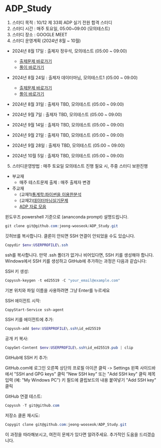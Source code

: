 # ADP_Study

1. 스터디 목적 : 10/12 제 33회 ADP 실기 전원 합격 스터디
2. 스터디 시간 : 매주 토요일, 05:00~09:00 (모의테스트)
3. 스터디 장소 : GOOGLE MEET
4. 스터디 운영계획 (2024년 8월 ~ 10월)
- 2024년 8월 17일 : 출제자 정우석, 모의테스트 (05:00 ~ 09:00)
  - [출제문제 바로가기](https://github.com/jeong-wooseok/ADP_Study/blob/main/source/%EB%AA%A8%EC%9D%98%EA%B3%A0%EC%82%AC/240817_1%ED%9A%8C%EC%B0%A8%EB%AC%B8%EC%A0%9C_%EC%B6%9C%EC%A0%9C%EC%9E%90_%EC%9A%B0%EC%84%9D.ipynb)
  - [풀이 바로가기](https://github.com/jeong-wooseok/ADP_Study/tree/main/source/%EB%AA%A8%EC%9D%98%EA%B3%A0%EC%82%AC/%ED%92%80%EC%9D%B4%EC%A0%95%EB%A6%AC/1%ED%9A%8C%EC%B0%A8%ED%92%80%EC%9D%B4)
- 2024년 8월 24일 : 출제자 데이터마님, 모의테스트1 (05:00 ~ 09:00)
  - [출제문제 바로가기](https://github.com/jeong-wooseok/ADP_Study/blob/main/source/%EB%AA%A8%EC%9D%98%EA%B3%A0%EC%82%AC/240824_2%ED%9A%8C%EC%B0%A8%EB%AC%B8%EC%A0%9C_%EB%AA%A8%EC%9D%98%EA%B3%A0%EC%82%AC1.ipynb)
  - [풀이 바로가기](https://github.com/jeong-wooseok/ADP_Study/tree/main/source/%EB%AA%A8%EC%9D%98%EA%B3%A0%EC%82%AC/%ED%92%80%EC%9D%B4%EC%A0%95%EB%A6%AC/2%ED%9A%8C%EC%B0%A8%ED%92%80%EC%9D%B4)
- 2024년 8월 31일 : 출제자 TBD, 모의테스트 (05:00 ~ 09:00)

- 2024년 9월 7일 : 출제자 TBD, 모의테스트 (05:00 ~ 09:00)
- 2024년 9월 14일 : 출제자 TBD, 모의테스트 (05:00 ~ 09:00)
- 2024년 9월 21일 : 출제자 TBD, 모의테스트 (05:00 ~ 09:00)
- 2024년 9월 28일 : 출제자 TBD, 모의테스트 (05:00 ~ 09:00)
- 2024년 10월 5일 : 출제자 TBD, 모의테스트 (05:00 ~ 09:00)

5. 스터디운영방법 : 매주 토요일 모의테스트 진행
                  필요 시, 주중 스터디 보완진행
- 부교재 
	+ 매주 테스트문제 출제 : 매주 출제자 변경
- 주교재 
	+ (교재1)[통계학:파이썬을 이용한분석](https://ridibooks.com/books/754039038?_s=search&_q=%ED%86%B5%EA%B3%84%ED%95%99%3A%ED%8C%8C%EC%9D%B4%EC%8D%AC%EC%9D%84+%EC%9D%B4%EC%9A%A9%ED%95%9C%EB%B6%84%EC%84%9D&_rdt_sid=search&_rdt_idx=0)
	+ (교재2)[데이터마님실기문제](https://www.datamanim.com/dataset/ADPpb/index.html)
	+ [ADP 자료 모음](https://github.com/jeong-wooseok/ADPfork)


윈도우즈 powershell 기준으로 (ananconda prompt) 설명드립니다.
```powershell
git clone git@github.com:jeong-wooseok/ADP_Study.git
```
깃허브를 복사합니다. 클론이 안되면 SSH 연결이 안되었을 수도 있습니다.

```powershell
Copydir $env:USERPROFILE\.ssh
```
ssh를 복사합니다.
만약 .ssh 폴더가 없거나 비어있다면, SSH 키를 생성해야 합니다. Windows에서 SSH 키를 생성하고 GitHub에 추가하는 과정은 다음과 같습니다:

SSH 키 생성:
```powershell
Copyssh-keygen -t ed25519 -C "your_email@example.com"
```
기본 위치와 파일 이름을 사용하려면 그냥 Enter를 누르세요


SSH 에이전트 시작:
```powershell
CopyStart-Service ssh-agent
```

SSH 키를 에이전트에 추가:
```powershell
Copyssh-add $env:USERPROFILE\.ssh\id_ed25519
```

공개 키 복사:
```powershell
CopyGet-Content $env:USERPROFILE\.ssh\id_ed25519.pub | clip
```
GitHub에 SSH 키 추가:

GitHub.com에 로그인
오른쪽 상단의 프로필 아이콘 클릭 -> Settings
왼쪽 사이드바에서 "SSH and GPG keys" 클릭
"New SSH key" 또는 "Add SSH key" 클릭
제목 입력 (예: "My Windows PC")
키 필드에 클립보드의 내용 붙여넣기
"Add SSH key" 클릭


GitHub 연결 테스트:
```powershell
Copyssh -T git@github.com
```

저장소 클론 재시도:
```powershell
Copygit clone git@github.com:jeong-wooseok/ADP_Study.git
```

이 과정을 따라해보시고, 여전히 문제가 있다면 알려주세요. 추가적인 도움을 드리겠습니다.
